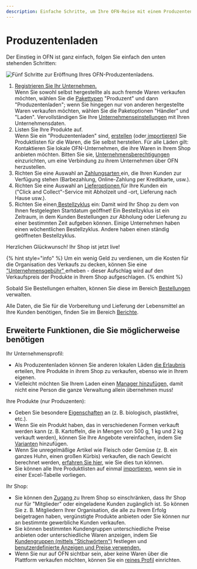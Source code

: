 ```yaml
---
description: Einfache Schritte, um Ihre OFN-Reise mit einem Produzentenladen zu beginnen
---
```


# Produzentenladen

Der Einstieg in OFN ist ganz einfach, folgen Sie einfach den unten stehenden Schritten:

![Fünf Schritte zur Eröffnung Ihres OFN-Produzentenladens.](../.gitbook/assets/set-up-in-5-steps-draft.png)

1. [Registrieren Sie Ihr Unternehmen.](../basic-features/register-and-create-your-profile.md)\
   Wenn Sie sowohl selbst hergestellte als auch fremde Waren verkaufen möchten, wählen Sie die [Pakettypen](../basic-features/enterprise-profile/package-types.md) "Produzent" und dann "Produzentenladen"; wenn Sie hingegen nur von anderen hergestellte Waren verkaufen möchten, wählen Sie die Paketoptionen "Händler" und "Laden". Vervollständigen Sie Ihre [Unternehmenseinstellungen](../basic-features/enterprise-profile/enterprise-settings.md) mit Ihren Unternehmensdaten.
2. Listen Sie Ihre Produkte auf.\
   Wenn Sie ein "Produzentenladen" sind, [erstellen](../basic-features/products-1/products.md) (oder[ importieren](../basic-features/products-1/product-and-inventory-import.md)) Sie Produktlisten für die Waren, die Sie selbst herstellen. Für alle Läden gilt: Kontaktieren Sie lokale OFN-Unternehmen, die ihre Waren in Ihrem Shop anbieten möchten. Bitten Sie sie, [Unternehmensberechtigungen](../basic-features/enterprise-profile/enterprise-to-enterprise-permissions-e2es.md) einzurichten, um eine Verbindung zu ihrem Unternehmen über OFN herzustellen.
3. Richten Sie eine Auswahl an [Zahlungsarten ](../basic-features/shopfront/payment-methods.md)ein, die Ihren Kunden zur Verfügung stehen (Barbezahlung, Online-Zahlung per Kreditkarte, usw.).
4. Richten Sie eine Auswahl an [Lieferoptionen ](../basic-features/shopfront/shipping-methods.md)für Ihre Kunden ein\
   ("Click and Collect"-Service mit Abholzeit und -ort, Lieferung nach Hause usw.).
5. Richten Sie einen[ Bestellzyklus](../basic-features/shopfront/order-cycle/) ein: Damit wird Ihr Shop zu dem von Ihnen festgelegten Startdatum geöffnet! Ein Bestellzyklus ist ein Zeitraum, in dem Kunden Bestellungen zur Abholung oder Lieferung zu einer bestimmten Zeit aufgeben können. Einige Unternehmen haben einen wöchentlichen Bestellzyklus. Andere haben einen ständig geöffneten Bestellzyklus.

Herzlichen Glückwunsch! Ihr Shop ist jetzt live!

{% hint style="info" %}
Um ein wenig Geld zu verdienen, um die Kosten für die Organisation des Verkaufs zu decken, können Sie eine ["Unternehmensgebühr" ](../basic-features/shopfront/enterprise-fees.md)erheben - dieser Aufschlag wird auf den Verkaufspreis der Produkte in Ihrem Shop aufgeschlagen.
{% endhint %}

Sobald Sie Bestellungen erhalten, können Sie diese im Bereich [Bestellungen ](../basic-features/orders/)verwalten.

Alle Daten, die Sie für die Vorbereitung und Lieferung der Lebensmittel an Ihre Kunden benötigen, finden Sie im Bereich [Berichte](../basic-features/reports/).

## Erweiterte Funktionen, die Sie möglicherweise benötigen

Ihr Unternehmensprofil:

* Als Produzentenladen können Sie anderen lokalen Läden [die Erlaubnis ](../basic-features/shopfront/order-cycle/permissions-in-multi-enterprise-order-cycles.md)erteilen, Ihre Produkte in ihrem Shop zu verkaufen, ebenso wie in Ihrem eigenen.
* Vielleicht möchten Sie Ihrem Laden einen [Manager hinzufügen,](../hub-management-tips/) damit nicht eine Person die ganze Verwaltung allein übernehmen muss!&#x20;

Ihre Produkte (nur Produzenten):

* Geben Sie besondere [Eigenschaften](../basic-features/products-1/product-properties.md) an (z. B. biologisch, plastikfrei, etc.).
* Wenn Sie ein Produkt haben, das in verschiedenen Formen verkauft werden kann (z. B. Kartoffeln, die in Mengen von 500 g, 1 kg und 2 kg verkauft werden), können Sie Ihre Angebote vereinfachen, indem Sie [Varianten](../basic-features/products-1/product-variants.md) hinzufügen.
* Wenn Sie unregelmäßige Artikel wie Fleisch oder Gemüse (z. B. ein ganzes Huhn, einen großen Kürbis) verkaufen, die nach Gewicht berechnet werden, [erfahren Sie hier](../basic-features/products-1/pricing-irregular-items-kg.md), wie Sie dies tun können.
* Sie können alle Ihre Produktlisten auf einmal [importieren](../basic-features/products-1/product-and-inventory-import.md#import-new-products), wenn sie in einer Excel-Tabelle vorliegen.

Ihr Shop:

* Sie können den [Zugang ](../basic-features/shopfront/private-shopfront.md)zu Ihrem Shop so einschränken, dass Ihr Shop nur für "Mitglieder" oder eingeladene Kunden zugänglich ist. So können Sie z. B. Mitgliedern Ihrer Organisation, die alle zu Ihrem Erfolg beigetragen haben, vergünstigte Produkte anbieten oder Sie können nur an bestimmte gewerbliche Kunden verkaufen.
* Sie können bestimmten Kundengruppen unterschiedliche Preise anbieten oder unterschiedliche Waren anzeigen, indem Sie [Kundengruppen (mittels "Stichwörtern")](../basic-features/shopfront/customer-management-and-conditional-displays-prices/tags-and-tag-rules.md) festlegen und [benutzerdefinierte Anzeigen und Preise verwenden.](../basic-features/shopfront/customer-management-and-conditional-displays-prices/customers.md)
* Wenn Sie nur auf OFN sichtbar sein, aber keine Waren über die Plattform verkaufen möchten, können Sie ein [reines Profil](../basic-features/shopfront/) einrichten.

